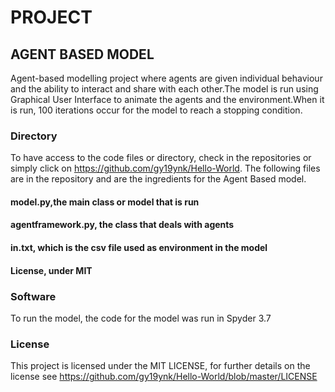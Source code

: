 # PROJECT  
## AGENT BASED MODEL
Agent-based modelling project where agents are given individual behaviour and the ability to interact and share with each other.The model is run using Graphical User Interface to animate the agents and the environment.When it is run, 100 iterations occur for the model to reach a stopping condition.

### Directory
To have access to the code files or directory, check in the repositories or simply click on https://github.com/gy19ynk/Hello-World. The following files are in the repository and are the ingredients for the Agent Based model.

#### model.py,the main class or model that is run 
#### agentframework.py, the class that deals with agents
#### in.txt, which is the csv file used as environment in the model
#### License, under MIT

### Software
To run the model, the code for the model was run in Spyder 3.7 

### License
This project is licensed under the MIT LICENSE, for further details on the license see https://github.com/gy19ynk/Hello-World/blob/master/LICENSE
